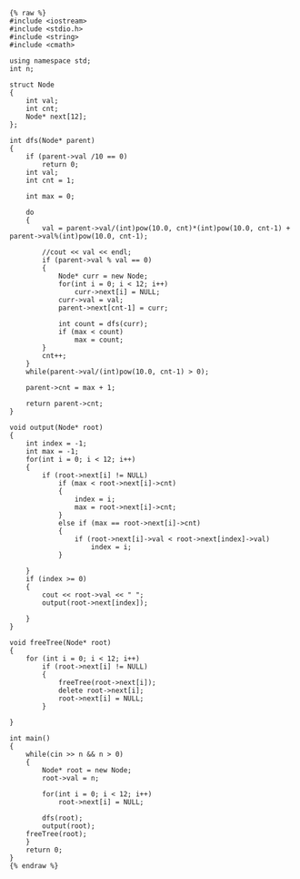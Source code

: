     {% raw %}
    #include <iostream>
    #include <stdio.h>
    #include <string>
    #include <cmath>
    
    using namespace std;
    int n;
    
    struct Node 
    {
    	int val;
    	int cnt;
    	Node* next[12];
    };
    
    int dfs(Node* parent)
    {
    	if (parent->val /10 == 0)
    		return 0;
    	int val;
    	int cnt = 1;
    	
    	int max = 0;
    
    	do
    	{
    		val = parent->val/(int)pow(10.0, cnt)*(int)pow(10.0, cnt-1) + parent->val%(int)pow(10.0, cnt-1);
    		
    		//cout << val << endl;
    		if (parent->val % val == 0)
    		{
    			Node* curr = new Node;
    			for(int i = 0; i < 12; i++)
    				curr->next[i] = NULL;
    			curr->val = val;
    			parent->next[cnt-1] = curr;
    
    			int count = dfs(curr);
    			if (max < count)
    				max = count;
    		}
    		cnt++;
    	}
    	while(parent->val/(int)pow(10.0, cnt-1) > 0);
    
    	parent->cnt = max + 1;
    
    	return parent->cnt;
    }
    
    void output(Node* root)
    {
    	int index = -1;
    	int max = -1;
    	for(int i = 0; i < 12; i++)
    	{
    		if (root->next[i] != NULL)
    			if (max < root->next[i]->cnt)
    			{
    				index = i;
    				max = root->next[i]->cnt;
    			}
    			else if (max == root->next[i]->cnt)
    			{
    				if (root->next[i]->val < root->next[index]->val)
    					index = i;
    			}
    		
    	}
    	if (index >= 0)
    	{
    		cout << root->val << " ";
    		output(root->next[index]);
    
    	}
    }
    
    void freeTree(Node* root)
    {
    	for (int i = 0; i < 12; i++)
    		if (root->next[i] != NULL)
    		{
    			freeTree(root->next[i]);
    			delete root->next[i];
    			root->next[i] = NULL;
    		}
    	
    }
    
    int main()
    {
    	while(cin >> n && n > 0)
    	{
    		Node* root = new Node;
    		root->val = n;
    
    		for(int i = 0; i < 12; i++)
    			root->next[i] = NULL;
    
    		dfs(root);		
    		output(root);
    	freeTree(root);
    	}
    	return 0;
    }
    {% endraw %}
